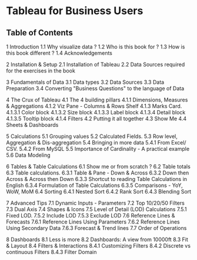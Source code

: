 # Tableau for Business Users
## Table of Contents
1 Introduction
    1.1 Why visualize data ?
    1.2 Who is this book for ?
    1.3 How is this book different ?
    1.4 Acknowledgements

2 Installation & Setup
    2.1 Installation of Tableau
    2.2 Data Sources required for the exercises in the book

3 Fundamentals of Data
    3.1 Data types
    3.2 Data Sources
    3.3 Data Preparation
    3.4 Converting "Business Questions" to the language of Data

4 The Crux of Tableau
    4.1 The 4 building pillars
        4.1.1 Dimensions, Measures & Aggregations
        4.1.2 Viz Pane - Columns & Rows Shelf
        4.1.3 Marks Card.
            4.1.3.1 Color block
            4.1.3.2 Size block
            4.1.3.3 Label block
            4.1.3.4 Detail block
            4.1.3.5 Tooltip block
        4.1.4 Filters
    4.2 Putting it all together
    4.3 Show Me
    4.4 Sheets & Dashboards

5 Calculations
    5.1 Grouping values
    5.2 Calculated Fields.
    5.3 Row level, Aggregation & Dis-aggregation
    5.4 Bringing in more data
        5.4.1 From Excel/ CSV.
        5.4.2 From MySQL
    5.5 Importance of Cardinality - A practical example
    5.6 Data Modeling

6 Tables & Table Calculations
    6.1 Show me or from scratch ?
    6.2 Table totals
    6.3 Table calculations.
        6.3.1 Table & Pane - Down & Across
        6.3.2 Down then Across & Across then Down
        6.3.3 Shortcut to reading Table Calculations in English
        6.3.4 Formulation of Table Calculations
        6.3.5 Comparisons - YoY, WoW, MoM
    6.4 Sorting
        6.4.1 Nested Sort
        6.4.2 Rank Sort
        6.4.3 Blending Sort

7 Advanced Tips
    7.1 Dynamic Inputs - Parameters
    7.2 Top 10/20/50 Filters
    7.3 Dual Axis
    7.4 Shapes & Icons
    7.5 Level of Detail (LOD) Calculations
        7.5.1 Fixed LOD.
        7.5.2 Include LOD
        7.5.3 Exclude LOD
    7.6 Reference Lines & Forecasts
        7.6.1 Reference Lines Using Parameters
        7.6.2 Reference Lines Using Secondary Data
        7.6.3 Forecast & Trend lines
    7.7 Order of Operations

8 Dashboards
    8.1 Less is more
    8.2 Dashboards: A view from 10000ft
    8.3 Fit & Layout
    8.4 Filters & Interactions
        8.4.1 Customizing Filters
        8.4.2 Discrete vs continuous Filters
        8.4.3 Filter Domain
